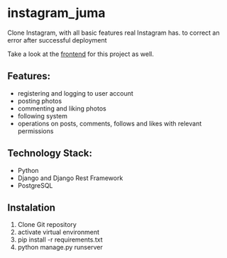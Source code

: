# instagram_juma
Clone Instagram, with all basic features real Instagram has.
 to correct an error after successful deployment


Take a look at the [frontend](https://github.com/Vincent-Juma/instagram_juma) for this project as well.

## Features:

-   registering and logging to user account
-   posting photos
-   commenting and liking photos
-   following system
-   operations on posts, comments, follows and likes with relevant permissions

## Technology Stack:

-   Python
-   Django and Django Rest Framework
-   PostgreSQL

## Instalation
1. Clone Git repository
2. activate virtual environment
3. pip install -r requirements.txt
4. python manage.py runserver


